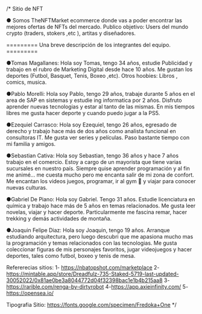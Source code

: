 /* 
Sitio de NFT 

● Somos TheNFTMarket ecommerce donde vas a poder encontrar las mejores ofertas de NFTs del mercado. 
Publico objetivo: Users del mundo crypto (traders, stokers ,etc ), artitas y diseñadores. 

=========   Una breve descripción de los integrantes del equipo.  =========

●Tomas Magallanes: Hola soy Tomas, tengo 34 años, estudie Publicidad y trabajo en el rubro de Marketing Digital desde hace 10 años. 
Me gustan los deportes (Futbol, Basquet, Tenis, Boxeo ,etc). Otros hoobies: Libros , comics, musica.

●Pablo Morelli: Hola soy Pablo, tengo 29 años, trabaje durante 5 años en el area de SAP en sistemas y estudie ing informatica por 2 años.
Disfruto aprender nuevas tecnologias y estar al tanto de las mismas. En mis tiempos libres me gusta hacer deporte y cuando puedo jugar a la PS5.

●Ezequiel Carrasco: Hola soy Ezequiel, tengo 26 años, egresado de derecho y trabajo hace más de dos años como analista funcional en consultoras IT. Me gusta ver series y películas. Paso bastante tiempo con mi familia y amigos.

●Sebastian Cativa: Hola soy Sebastian, tengo 36 años y hace 7 años trabajo en el comercio. Estoy a cargo de un mayorista que tiene varias sucursales en nuestro país.
Siempre quise aprender programación y al fin me animé... me cuesta mucho pero me encanta salir de mi zona de confort. Me encantan los videos juegos, programar, ir al gym 💪 y viajar para conocer nuevas culturas. 

●Gabriel De Piano: Hola soy Gabriel. Tengo 31 años. Estudie licenciatura en química y trabajo hace más de 5 años en temas relacionados. Me gusta leer novelas, viajar y hacer deporte. Particularmente me fascina remar, hacer trekking y demás actividades de montaña. 

●Joaquin Felipe Diaz: Hola soy Joaquin, tengo 19 años. Arranque estudiando arquitectura, pero luego descubri que me apasiona mucho mas la programación y temas relacionados con las tecnologias. Me gusta coleccionar figuras de mis personajes favoritos, jugar videojuegos y hacer deportes, tales como futbol, boxeo y tenis de mesa.


Refererecias sitios: 
1- https://nbatopshot.com/marketplace 
2- https://mintable.app/store/Dreadfulz-735-Staked-5719-last-updated-30052022/0x81ae0be3a8044772d04f32398bac1e1b4b215aa8 
3-https://rarible.com/renga-by-dirtyrobot
4-https://app.axieinfinity.com/ 
5- https://opensea.io/ 


Tipografia Sitio: https://fonts.google.com/specimen/Fredoka+One 
*/
